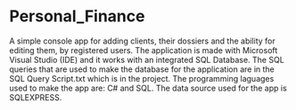 # Personal_Finance
A simple console app for adding clients, their dossiers and the ability for editing them, by registered users.
The application is made with Microsoft Visual Studio (IDE) and it works with an integrated SQL Database.
The SQL queries that are used to make the database for the application are in the SQL Query Script.txt which is in the project.
The programming laguages used to make the app are: C# and SQL.
The data source used for the app is SQLEXPRESS.
